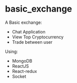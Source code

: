 # basic_exchange

A Basic exchange:

- Chat Application
- View Top Cryptocurrency
- Trade between user

Using:
- MongoDB
- ReactJS
- React-redux
- Socket
